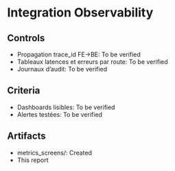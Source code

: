 # Integration Observability

## Controls

- Propagation trace_id FE→BE: To be verified
- Tableaux latences et erreurs par route: To be verified
- Journaux d’audit: To be verified

## Criteria

- Dashboards lisibles: To be verified
- Alertes testées: To be verified

## Artifacts

- metrics_screens/: Created
- This report
